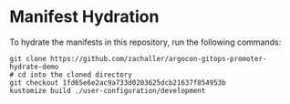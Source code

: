# Manifest Hydration

To hydrate the manifests in this repository, run the following commands:

```shell
git clone https://github.com/zachaller/argocon-gitops-promoter-hydrate-demo
# cd into the cloned directory
git checkout 1fd65e6e2ac9a733d0203625dcb21637f854953b
kustomize build ./user-configuration/development
```
